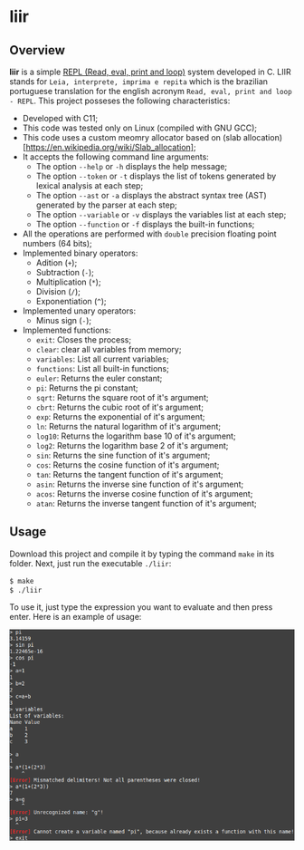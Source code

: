 # liir

## Overview

**liir** is a simple [REPL (Read, eval, print and loop)](https://en.wikipedia.org/wiki/Read%E2%80%93eval%E2%80%93print_loop) system developed in C. LIIR stands for `Leia, interprete, imprima e repita` which is the brazilian portuguese translation for the english acronym `Read, eval, print and loop - REPL`. 
This project posseses the following characteristics:

- Developed with C11;
- This code was tested only on Linux (compiled with GNU GCC);
- This code uses a custom meomry allocator based on (slab allocation)[https://en.wikipedia.org/wiki/Slab_allocation];
- It accepts the following command line arguments:
    - The option `--help` or `-h` displays the help message;
    - The option `--token` or `-t` displays the list of tokens generated by lexical analysis at each step;
    - The option `--ast` or `-a` displays the abstract syntax tree (AST) generated by the parser at each step;
    - The option `--variable` or `-v` displays the variables list at each step;
    - The option `--function` or `-f` displays the built-in functions;
- All the operations are performed with `double` precision floating point numbers (64 bits);
- Implemented binary operators:
    - Adition (`+`);
    - Subtraction (`-`);
    - Multiplication (`*`);
    - Division (`/`);
    - Exponentiation (`^`);
- Implemented unary operators:
    - Minus sign (`-`);
- Implemented functions:
    - `exit`: Closes the process;
    - `clear`: clear all variables from memory;
    - `variables`: List all current variables;
    - `functions`: List all built-in functions;
    - `euler`: Returns the euler constant;
    - `pi`: Returns the pi constant;
    - `sqrt`: Returns the square root of it's argument;
    - `cbrt`: Returns the cubic root of it's argument;
    - `exp`: Returns the exponential of it's argument;
    - `ln`: Returns the natural logarithm of it's argument;
    - `log10`: Returns the logarithm base 10 of it's argument;
    - `log2`: Returns the logarithm base 2 of it's argument;
    - `sin`: Returns the sine function of it's argument;
    - `cos`: Returns the cosine function of it's argument;
    - `tan`: Returns the tangent function of it's argument;
    - `asin`: Returns the inverse sine function of it's argument;
    - `acos`: Returns the inverse cosine function of it's argument;
    - `atan`: Returns the inverse tangent function of it's argument;

## Usage

Download this project and compile it by typing the command `make` in its folder. Next, just run the executable `./liir`:

```console
$ make
$ ./liir
```

To use it, just type the expression you want to evaluate and then press enter. Here is an example of usage:

![usage](./usage.png)